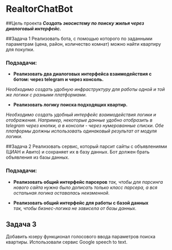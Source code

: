 # RealtorChatBot
##Цель проекта
***Создать экосистему по поиску жилья через диалоговый интерфейс.***


##Задача 1
Реализовать бота, с помощью которого по заданными параметрам (цена, район, количество комнат) можно найти квартиру для покупки.


### Подзадачи:
+ **Реализовать два диалоговых интерфейса взаимодействия с ботом: через telegram и через консоль.**


*Необходимо создать удобную инфраструктуру для работы одной и той же логики с разными платформами.*

+  **Реализовать логику поиска подходящих квартир.**


*Необходимо создать удобный интерфейс взаимодействия логики и отображения. Например, некоторые данные удобно отобразить в telegram через кнопки, а в консоли - через нумерованные списки. Обе платформы должны использовать одинаковый результат от модуля логики.*

##Задача 2
Реализовать сервис, который парсит сайты с объявлениями (ЦИАН и Авито) и сохраняет их в базу данных. Бот должен брать объявления из базы данных.

### Подзадачи:	
+	**Реализовать общий интерфейс парсеров**
        *так, чтобы для парсинга нового сайта нужно было дописать только класс парсера, а вся остальная логика оставалась неизменной.*
        
+	**Реализовать общий интерфейс для работы с базой данных**        
        *так, чтобы бизнес-логика не зависела от базы данных.*
        

## Задача 3
Добавить юзеру функционал голосового ввода параметров поиска квартиры. 
Использовали сервис Google speech to text.